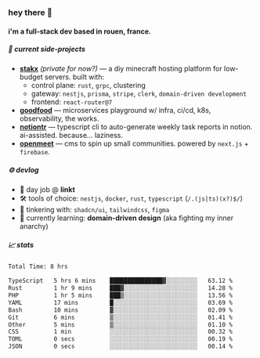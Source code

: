 ### hey there 👋

#### i'm a full-stack dev based in rouen, france.

##### 🚧 current side-projects

- [**stakx**](https://stakx.fr) *(private for now?)* — a diy minecraft hosting platform for low-budget servers. built with:
  - control plane: `rust`, `grpc`, clustering
  - gateway: `nestjs`, `prisma`, `stripe`, `clerk`, `domain-driven development`
  - frontend: `react-router@7`
- [**goodfood**](https://github.com/floriaaan/goodfood) — microservices playground w/ infra, ci/cd, k8s, observability, the works.
- [**notiontr**](https://github.com/floriaaan/notion-task-reporter) — typescript cli to auto-generate weekly task reports in notion. ai-assisted. because... laziness.
- [**openmeet**](https://github.com/floriaaan/openmeet) — cms to spin up small communities. powered by `next.js` + `firebase`.

##### ⚙️ devlog

- 🏢 day job @ **linkt**
- 🛠️ tools of choice: `nestjs`, `docker`, `rust`, `typescript` (`/.(js|ts)(x?)$/`)
- 🎨 tinkering with: `shadcn/ui`, `tailwindcss`, `figma`
- 🧠 currently learning: **domain-driven design** (aka fighting my inner anarchy)

##### 📈 stats

<!--START_SECTION:waka-->

```txt
Total Time: 8 hrs

TypeScript   5 hrs 6 mins    ███████████████▓░░░░░░░░░   63.12 %
Rust         1 hr 9 mins     ███▓░░░░░░░░░░░░░░░░░░░░░   14.28 %
PHP          1 hr 5 mins     ███▒░░░░░░░░░░░░░░░░░░░░░   13.56 %
YAML         17 mins         █░░░░░░░░░░░░░░░░░░░░░░░░   03.69 %
Bash         10 mins         ▓░░░░░░░░░░░░░░░░░░░░░░░░   02.09 %
Git          6 mins          ▒░░░░░░░░░░░░░░░░░░░░░░░░   01.41 %
Other        5 mins          ▒░░░░░░░░░░░░░░░░░░░░░░░░   01.10 %
CSS          1 min           ░░░░░░░░░░░░░░░░░░░░░░░░░   00.32 %
TOML         0 secs          ░░░░░░░░░░░░░░░░░░░░░░░░░   00.19 %
JSON         0 secs          ░░░░░░░░░░░░░░░░░░░░░░░░░   00.14 %
```

<!--END_SECTION:waka-->
